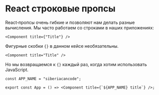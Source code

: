 # React строковые пропсы

React‑пропсы очень гибкие и позволяют нам делать разные вычисления. Мы часто работаем со строками в наших приложениях:

```tsx
<Component title={"Title"} />
```

Фигурные скобки `{}` в данном кейсе необязательны.

```tsx
<Component title="Title" />
```

Но мы возвращаемся к `{}` каждый раз, когда хотим использовать JavaScript.

```tsx
const APP_NAME = "siberiacancode";

export const App = () => <Component title={`${APP_NAME} title`} />;
```
